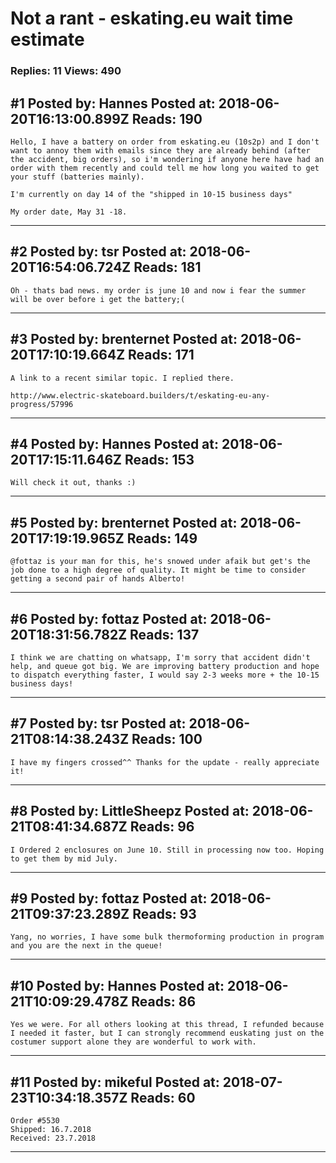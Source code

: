 # Not a rant - eskating.eu wait time estimate

### Replies: 11 Views: 490

## \#1 Posted by: Hannes Posted at: 2018-06-20T16:13:00.899Z Reads: 190

```
Hello, I have a battery on order from eskating.eu (10s2p) and I don't want to annoy them with emails since they are already behind (after the accident, big orders), so i'm wondering if anyone here have had an order with them recently and could tell me how long you waited to get your stuff (batteries mainly).

I'm currently on day 14 of the "shipped in 10-15 business days"

My order date, May 31 -18.
```

---
## \#2 Posted by: tsr Posted at: 2018-06-20T16:54:06.724Z Reads: 181

```
Oh - thats bad news. my order is june 10 and now i fear the summer will be over before i get the battery;(
```

---
## \#3 Posted by: brenternet Posted at: 2018-06-20T17:10:19.664Z Reads: 171

```
A link to a recent similar topic. I replied there.

http://www.electric-skateboard.builders/t/eskating-eu-any-progress/57996
```

---
## \#4 Posted by: Hannes Posted at: 2018-06-20T17:15:11.646Z Reads: 153

```
Will check it out, thanks :)
```

---
## \#5 Posted by: brenternet Posted at: 2018-06-20T17:19:19.965Z Reads: 149

```
@fottaz is your man for this, he's snowed under afaik but get's the job done to a high degree of quality. It might be time to consider getting a second pair of hands Alberto!
```

---
## \#6 Posted by: fottaz Posted at: 2018-06-20T18:31:56.782Z Reads: 137

```
I think we are chatting on whatsapp, I'm sorry that accident didn't help, and queue got big. We are improving battery production and hope to dispatch everything faster, I would say 2-3 weeks more + the 10-15 business days!
```

---
## \#7 Posted by: tsr Posted at: 2018-06-21T08:14:38.243Z Reads: 100

```
I have my fingers crossed^^ Thanks for the update - really appreciate it!
```

---
## \#8 Posted by: LittleSheepz Posted at: 2018-06-21T08:41:34.687Z Reads: 96

```
I Ordered 2 enclosures on June 10. Still in processing now too. Hoping to get them by mid July.
```

---
## \#9 Posted by: fottaz Posted at: 2018-06-21T09:37:23.289Z Reads: 93

```
Yang, no worries, I have some bulk thermoforming production in program and you are the next in the queue!
```

---
## \#10 Posted by: Hannes Posted at: 2018-06-21T10:09:29.478Z Reads: 86

```
Yes we were. For all others looking at this thread, I refunded because I needed it faster, but I can strongly recommend euskating just on the costumer support alone they are wonderful to work with.
```

---
## \#11 Posted by: mikeful Posted at: 2018-07-23T10:34:18.357Z Reads: 60

```
Order #5530
Shipped: 16.7.2018
Received: 23.7.2018
```

---
